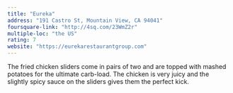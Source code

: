 ```yaml
---
title: "Eureka"
address: "191 Castro St, Mountain View, CA 94041"
foursquare-link: "http://4sq.com/23WmZ2r"
multiple-loc: "the US"
rating: 7
website: "https://eurekarestaurantgroup.com"
---
```


The fried chicken sliders come in pairs of two and are topped with mashed potatoes for the ultimate
carb-load. The chicken is very juicy and the slightly spicy sauce on the sliders gives them the
perfect kick.
